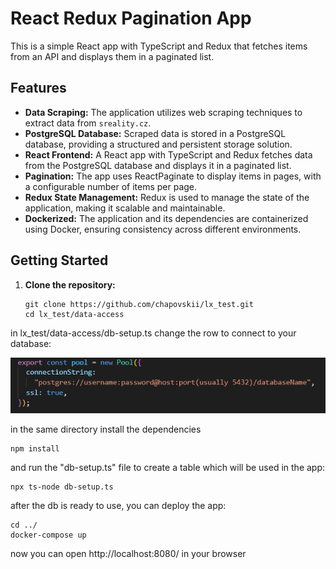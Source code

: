 # React Redux Pagination App

This is a simple React app with TypeScript and Redux that fetches items from an API and displays them in a paginated list.

## Features

- **Data Scraping:** The application utilizes web scraping techniques to extract data from `sreality.cz`.
- **PostgreSQL Database:** Scraped data is stored in a PostgreSQL database, providing a structured and persistent storage solution.
- **React Frontend:** A React app with TypeScript and Redux fetches data from the PostgreSQL database and displays it in a paginated list.
- **Pagination:** The app uses ReactPaginate to display items in pages, with a configurable number of items per page.
- **Redux State Management:** Redux is used to manage the state of the application, making it scalable and maintainable.
- **Dockerized:** The application and its dependencies are containerized using Docker, ensuring consistency across different environments.

## Getting Started

1. **Clone the repository:**
   ```
   git clone https://github.com/chapovskii/lx_test.git
   cd lx_test/data-access
   ```

in lx_test/data-access/db-setup.ts change the row to connect to your database:

![Alt text](image.png)

in the same directory install the dependencies

```
npm install
```

and run the "db-setup.ts" file to create a table which will be used in the app:

```
npx ts-node db-setup.ts
```

after the db is ready to use, you can deploy the app:

```
cd ../
docker-compose up
```

now you can open http://localhost:8080/ in your browser
